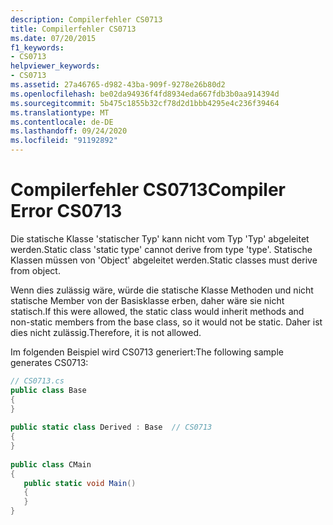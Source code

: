 ```yaml
---
description: Compilerfehler CS0713
title: Compilerfehler CS0713
ms.date: 07/20/2015
f1_keywords:
- CS0713
helpviewer_keywords:
- CS0713
ms.assetid: 27a46765-d982-43ba-909f-9278e26b80d2
ms.openlocfilehash: be02da94936f4fd8934eda667fdb3b0aa914394d
ms.sourcegitcommit: 5b475c1855b32cf78d2d1bbb4295e4c236f39464
ms.translationtype: MT
ms.contentlocale: de-DE
ms.lasthandoff: 09/24/2020
ms.locfileid: "91192892"
---
```

# <a name="compiler-error-cs0713"></a><span data-ttu-id="20d3a-103">Compilerfehler CS0713</span><span class="sxs-lookup"><span data-stu-id="20d3a-103">Compiler Error CS0713</span></span>

<span data-ttu-id="20d3a-104">Die statische Klasse 'statischer Typ' kann nicht vom Typ 'Typ' abgeleitet werden.</span><span class="sxs-lookup"><span data-stu-id="20d3a-104">Static class 'static type' cannot derive from type 'type'.</span></span> <span data-ttu-id="20d3a-105">Statische Klassen müssen von 'Object' abgeleitet werden.</span><span class="sxs-lookup"><span data-stu-id="20d3a-105">Static classes must derive from object.</span></span>  
  
 <span data-ttu-id="20d3a-106">Wenn dies zulässig wäre, würde die statische Klasse Methoden und nicht statische Member von der Basisklasse erben, daher wäre sie nicht statisch.</span><span class="sxs-lookup"><span data-stu-id="20d3a-106">If this were allowed, the static class would inherit methods and non-static members from the base class, so it would not be static.</span></span> <span data-ttu-id="20d3a-107">Daher ist dies nicht zulässig.</span><span class="sxs-lookup"><span data-stu-id="20d3a-107">Therefore, it is not allowed.</span></span>  
  
 <span data-ttu-id="20d3a-108">Im folgenden Beispiel wird CS0713 generiert:</span><span class="sxs-lookup"><span data-stu-id="20d3a-108">The following sample generates CS0713:</span></span>  
  
```csharp  
// CS0713.cs  
public class Base  
{  
}  
  
public static class Derived : Base  // CS0713  
{  
}  
  
public class CMain  
{  
   public static void Main()  
   {  
   }  
}  
```
